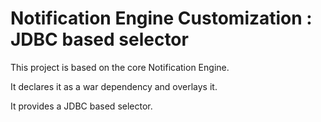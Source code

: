 # Notification Engine Customization : JDBC based selector

This project is based on the core Notification Engine.

It declares it as a war dependency and overlays it.

It provides a JDBC based selector.